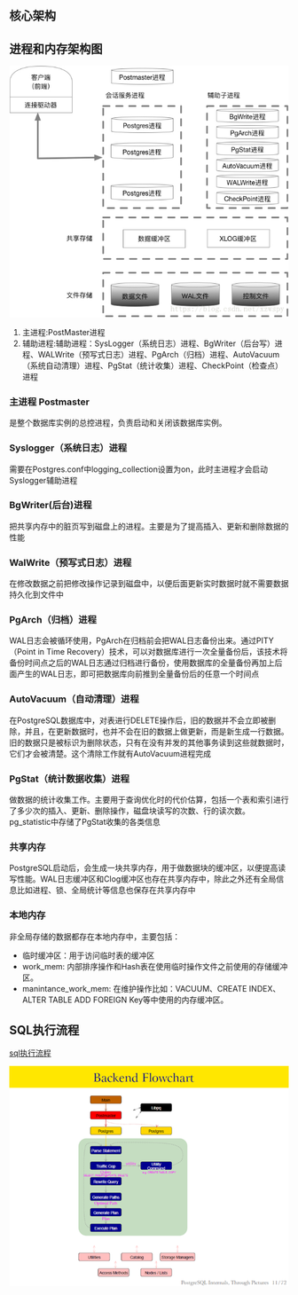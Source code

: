 ## 核心架构

## 进程和内存架构图

![架构](./.images/jg.jpeg)

1. 主进程:PostMaster进程
2. 辅助进程:辅助进程：SysLogger（系统日志）进程、BgWriter（后台写）进程、WALWrite（预写式日志）进程、PgArch（归档）进程、AutoVacuum（系统自动清理）进程、PgStat（统计收集）进程、CheckPoint（检查点）进程

### 主进程 Postmaster
是整个数据库实例的总控进程，负责启动和关闭该数据库实例。

### Syslogger（系统日志）进程
需要在Postgres.conf中logging_collection设置为on，此时主进程才会启动Syslogger辅助进程

### BgWriter(后台)进程
把共享内存中的脏页写到磁盘上的进程。主要是为了提高插入、更新和删除数据的性能

### WalWrite（预写式日志）进程
在修改数据之前把修改操作记录到磁盘中，以便后面更新实时数据时就不需要数据持久化到文件中

### PgArch（归档）进程
WAL日志会被循环使用，PgArch在归档前会把WAL日志备份出来。通过PITY（Point in Time Recovery）技术，可以对数据库进行一次全量备份后，该技术将备份时间点之后的WAL日志通过归档进行备份，使用数据库的全量备份再加上后面产生的WAL日志，即可把数据库向前推到全量备份后的任意一个时间点

### AutoVacuum（自动清理）进程
在PostgreSQL数据库中，对表进行DELETE操作后，旧的数据并不会立即被删除，并且，在更新数据时，也并不会在旧的数据上做更新，而是新生成一行数据。旧的数据只是被标识为删除状态，只有在没有并发的其他事务读到这些就数据时，它们才会被清楚。这个清除工作就有AutoVacuum进程完成

### PgStat（统计数据收集）进程
做数据的统计收集工作。主要用于查询优化时的代价估算，包括一个表和索引进行了多少次的插入、更新、删除操作，磁盘块读写的次数、行的读次数。pg_statistic中存储了PgStat收集的各类信息

### 共享内存
PostgreSQL启动后，会生成一块共享内存，用于做数据块的缓冲区，以便提高读写性能。WAL日志缓冲区和Clog缓冲区也存在共享内存中，除此之外还有全局信息比如进程、锁、全局统计等信息也保存在共享内存中

### 本地内存
非全局存储的数据都存在本地内存中，主要包括：
- 临时缓冲区：用于访问临时表的缓冲区
- work_mem: 内部排序操作和Hash表在使用临时操作文件之前使用的存储缓冲区。
- manintance_work_mem: 在维护操作比如：VACUUM、CREATE INDEX、ALTER TABLE ADD FOREIGN Key等中使用的内存缓冲区。


## SQL执行流程

[sql执行流程](http://blog.itpub.net/29898569/viewspace-1847987/)

![postgresSQL流程](./.images/postgresSQL流程.png)

